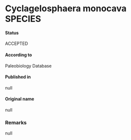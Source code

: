 Cyclagelosphaera monocava SPECIES
=======

#### Status
ACCEPTED

#### According to
Paleobiology Database

#### Published in
null

#### Original name
null

### Remarks
null